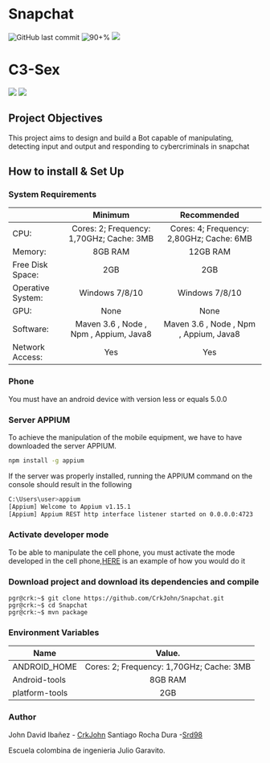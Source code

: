 # Snapchat

![GitHub last commit](https://img.shields.io/github/last-commit/CrkJohn/Snapchat.svg?style=for-the-badge) ![90+%]( https://img.shields.io/github/languages/top/crkJohn/Snapchat.svg?style=for-the-badge&colorB=red) ![](https://img.shields.io/badge/platform-windows-lightgrey.svg?colorB=blue)

# C3-Sex

![](https://img.shields.io/badge/python-3.6.2-brightgreen.svg)  ![](https://img.shields.io/badge/tensorflow-1.4.0-yellowgreen.svg?sanitize=true)

## Project Objectives
This project aims to design and build a Bot capable of manipulating, detecting input and output and responding to cybercriminals in snapchat

## How to install & Set Up

### System Requirements

|                   |                  Minimum                 |                     Recommended                     |
|-------------------|:----------------------------------------:|:---------------------------------------------------:|
|        CPU:       | Cores: 2; Frequency: 1,70GHz; Cache: 3MB | Cores: 4; Frequency: 2,80GHz; Cache: 6MB            |
|      Memory:      | 8GB RAM                                  | 12GB RAM                                            |
|  Free Disk Space: | 2GB                                      | 2GB                                                 |
| Operative System: | Windows 7/8/10                           | Windows 7/8/10                                      |
|        GPU:       | None                                     | None                                                |
|     Software:     | Maven 3.6 , Node , Npm , Appium, Java8   | Maven 3.6 , Node , Npm , Appium, Java8              |
|  Network Access:  | Yes                                      | Yes                                                 |


### Phone 
You must have an android device with version less or equals 5.0.0

### Server APPIUM

To achieve the manipulation of the mobile equipment, we have to have downloaded the server APPIUM.

```bash
npm install -g appium
```
If the server was properly installed, running the APPIUM command on the console should result in the following

```bash
C:\Users\user>appium
[Appium] Welcome to Appium v1.15.1
[Appium] Appium REST http interface listener started on 0.0.0.0:4723
```

### Activate developer mode

To be able to manipulate the cell phone, you must activate the mode developed in the cell phone,[HERE](https://www.howtogeek.com/129728/how-to-access-the-developer-options-menu-and-enable-usb-debugging-on-android-4.2/) is an example of how you would do it 

### Download project and download its dependencies and compile

```console
pgr@crk:~$ git clone https://github.com/CrkJohn/Snapchat.git
pgr@crk:~$ cd Snapchat
pgr@crk:~$ mvn package
```




### Environment Variables

|       Name        |                 Value.                   |             
|-------------------|:----------------------------------------:|
|   ANDROID_HOME    | Cores: 2; Frequency: 1,70GHz; Cache: 3MB |
|   Android-tools   | 8GB RAM                                  |
|   platform-tools  | 2GB                                      |


### Author

John David Ibañez - [CrkJohn](https://github.com/CrkJohn)
Santiago Rocha Dura -[Srd98](https://github.com/Santiago-Rocha)

Escuela colombina de ingenieria Julio Garavito. 
